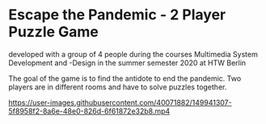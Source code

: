 # Escape the Pandemic - 2 Player Puzzle Game

developed with a group of 4 people during the courses Multimedia System Development and -Design in the summer semester 2020 at HTW Berlin

The goal of the game is to find the antidote to end the pandemic. Two players are in different rooms and have to solve puzzles together.

https://user-images.githubusercontent.com/40071882/149941307-5f8958f2-8a6e-48e0-826d-6f61872e32b8.mp4
